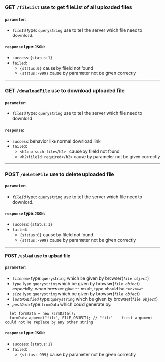 ### GET `/fileList` use to get fileList of all uploaded files
#### `parameter`:
- *`fileId`* type: `querystring` use to tell the server which file need to download.
#### `response` type:`JSON`:
- `success`: `{status:1}`
- `failed`: 
  - `{status:0}` cause by fileId not found
  - `{status:-999}` cause by parameter not be given correctly
---
### GET `/downloadFile` use to download uploaded file
#### `parameter`:
- *`fileId`* type: `querystring` use to tell the server which file need to download
#### `response`:
- `success`: behavior like normal download link
- `failed`: 
  - ```<h2>no such file</h2> ``` cause by fileId not found
  - ```<h2>fileId required</h2>``` cause by parameter not be given correctly
---
### POST `/deleteFile` use to delete uploaded file
#### `parameter`:
- *`fileId`* type: `querystring` use to tell the server which file need to download.
#### `response` type:`JSON`:
- `success`: `{status:1}`
- `failed`: 
  - `{status:0}` cause by fileId not found
  - `{status:-999}` cause by parameter not be given correctly
---
#### POST `/upload` use to upload file
#### `parameter`:
- *`filename`* type:`querystring` which be given by browser(*`file object`*)
- *`type`* type:`querystring` which be given by browser(*`file object`*) especially, when browser give `""` result, type should be `"unknow"`
- *`size`* type:`querystring` which be given by browser(*`file object`*)
- *`lastModified`* type:`querystring` which be given by browser(*`file object`*)
- *`postData`* type:`fromData` which could generate by:
```
  let formData = new FormData();
  formData.append("file", FILE_OBJECT); // "file" -- first argument could not be replace by any other string
```
#### `response` type:`JSON`:
- `success`: `{status:1}`
- `failed`: 
  - `{status:-999}` cause by parameter not be given correctly
